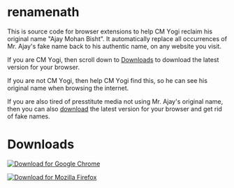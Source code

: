 # renamenath

This is source code for browser extensions to help CM Υogi reclaim his original name "Ajay Mohan Bisht". It automatically replace all occurrences of Mr. Ajay's fake name back to his authentic name, on any website you visit.

If you are CM Υogi, then scroll down to [Downloads](#downloads) to download the latest version for your browser.

If you are not CM Υogi, then help CM Υogi find this, so he can see his original name when browsing the internet.

If you are also tired of presstitute media not using Mr. Ajay's original name, then you can also [download](#downloads) the latest version for your browser and get rid of fake names.

# Downloads

[![Download for Google Chrome](https://cdn.staticaly.com/gh/alrra/browser-logos/94860625/src/chrome/chrome_128x128.png)](https://chrome.google.com/webstore/detail/hfkheekboooabofpgmomjebejfmlkdal/)

[![Download for Mozilla Firefox](https://cdn.staticaly.com/gh/alrra/browser-logos/94860625/src/firefox/firefox_128x128.png)](https://addons.mozilla.org/en-US/firefox/addon/renamenath/)
